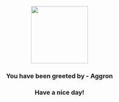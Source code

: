 <p align="center">
    <img src="https://raw.githubusercontent.com/PokeAPI/sprites/master/sprites/pokemon/306.png" width="150" height="150">
</p>
<h3 align="center">You have been greeted by - <b>Aggron</b></h3>
<h3 align="center">Have a nice day!</h3>
